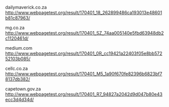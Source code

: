 dailymaverick.co.za
http://www.webpagetest.org/result/170401_18_262899486ca193013e48601b81c87963/

mg.co.za
http://www.webpagetest.org/result/170401_SZ_74aa005140e5fbd63948db2c1120461d/

medium.com
http://www.webpagetest.org/result/170401_0R_cc19421a22403f05e8bb57252103b085/

cellc.co.za
http://www.webpagetest.org/result/170401_M5_1a90f670fe82396b6823bf78137db382/

capetown.gov.za
http://www.webpagetest.org/result/170401_R7_94827a2042d9d047b80e43ecc3d4d34d/
